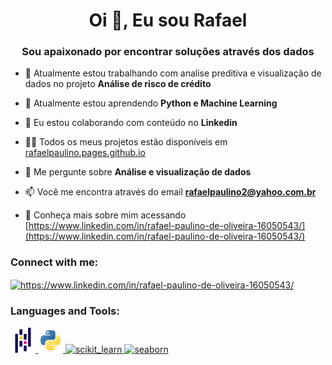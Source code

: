 <h1 align="center">Oi 👋, Eu sou Rafael</h1>
<h3 align="center">Sou apaixonado por encontrar soluções através dos dados</h3>

- 🔭 Atualmente estou trabalhando com analise preditiva e visualização de dados no projeto **Análise de risco de crédito**

- 🌱 Atualmente estou aprendendo **Python e Machine Learning**

- 👯 Eu estou colaborando com conteúdo no **Linkedin**

- 👨‍💻 Todos os meus projetos estão disponíveis em [rafaelpaulino.pages.github.io](rafaelpaulino.pages.github.io)

- 💬 Me pergunte sobre **Análise e visualização de dados**

- 📫 Você me encontra através do email **rafaelpaulino2@yahoo.com.br**

- 📄 Conheça mais sobre mim acessando [https://www.linkedin.com/in/rafael-paulino-de-oliveira-16050543/](https://www.linkedin.com/in/rafael-paulino-de-oliveira-16050543/)

<h3 align="left">Connect with me:</h3>
<p align="left">
<a href="https://linkedin.com/in/https://www.linkedin.com/in/rafael-paulino-de-oliveira-16050543/" target="blank"><img align="center" src="https://raw.githubusercontent.com/rahuldkjain/github-profile-readme-generator/master/src/images/icons/Social/linked-in-alt.svg" alt="https://www.linkedin.com/in/rafael-paulino-de-oliveira-16050543/" height="30" width="40" /></a>
</p>

<h3 align="left">Languages and Tools:</h3>
<p align="left"> <a href="https://pandas.pydata.org/" target="_blank" rel="noreferrer"> <img src="https://raw.githubusercontent.com/devicons/devicon/2ae2a900d2f041da66e950e4d48052658d850630/icons/pandas/pandas-original.svg" alt="pandas" width="40" height="40"/> </a> <a href="https://www.python.org" target="_blank" rel="noreferrer"> <img src="https://raw.githubusercontent.com/devicons/devicon/master/icons/python/python-original.svg" alt="python" width="40" height="40"/> </a> <a href="https://scikit-learn.org/" target="_blank" rel="noreferrer"> <img src="https://upload.wikimedia.org/wikipedia/commons/0/05/Scikit_learn_logo_small.svg" alt="scikit_learn" width="40" height="40"/> </a> <a href="https://seaborn.pydata.org/" target="_blank" rel="noreferrer"> <img src="https://seaborn.pydata.org/_images/logo-mark-lightbg.svg" alt="seaborn" width="40" height="40"/> </a> </p>
